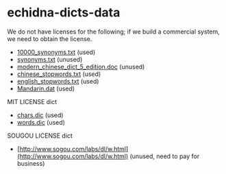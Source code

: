 echidna-dicts-data
==================

We do not have licenses for the following; if we build a commercial system, we need to obtain the license.

* [10000_synonyms.txt](http://ishare.iask.sina.com.cn/f/14164101.html) (used)
* [synonyms.txt](http://ishare.iask.sina.com.cn/f/15171861.html) (unused)
* [modern_chinese_dict_5_edition.doc](http://ishare.iask.sina.com.cn/f/20263056.html) (unused)
* [chinese_stopwords.txt](http://www.docin.com/p-245995667.html) (used)
* [english_stopwords.txt](http://jmlr.csail.mit.edu/papers/volume5/lewis04a/a11-smart-stop-list/english.stop) (used)
* [Mandarin.dat](https://github.com/fayland/perl-lingua-han/tree/master/Lingua-Han-PinYin) (used)

MIT LICENSE dict

* [chars.dic](https://github.com/pluskid/rmmseg-cpp/blob/master/data/chars.dic) (used)
* [words.dic](https://github.com/pluskid/rmmseg-cpp/blob/master/data/words.dic) (used)

SOUGOU LICENSE dict

* [http://www.sogou.com/labs/dl/w.html](http://www.sogou.com/labs/dl/w.html) (unused, need to pay for business)
